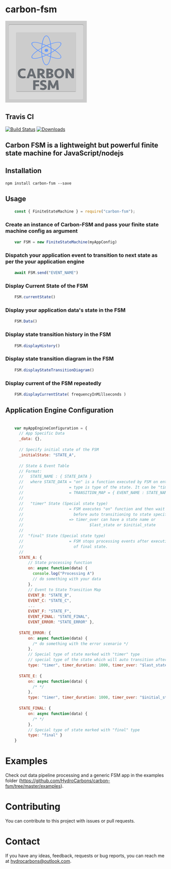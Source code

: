 # carbon-fsm
![Carbon Icon](https://raw.githubusercontent.com/HydroCarbons/carbon-fsm/master/CarbonFSMx256.png)

## Travis CI
[![Build Status](https://travis-ci.com/HydroCarbons/carbon-fsm.svg?branch=master)](https://travis-ci.com/HydroCarbons/carbon-fsm)
[![Downloads](https://img.shields.io/npm/dm/carbon-fsm.svg)](https://www.npmjs.org/package/carbon-fsm)

## Carbon FSM is a lightweight but powerful finite state machine for JavaScript/nodejs

## Installation
` npm install carbon-fsm --save `

## Usage
```javascript
    const { FiniteStateMachine } = require("carbon-fsm");
```
### Create an instance of Carbon-FSM and pass your finite state machine config as argument
```javascript
    var FSM = new FiniteStateMachine(myAppConfig)
```

### Dispatch your application event to transition to next state as per the your application engine
```javascript
    await FSM.send("EVENT_NAME")
```

### Display Current State of the FSM
```javascript
    FSM.currentState()
```

### Display your application data's state in the FSM
```javascript
    FSM.Data()
```

### Display state transition history in the FSM
```javascript
    FSM.displayHistory()
```

### Display state transition diagram in the FSM
```javascript
    FSM.displayStateTransitionDiagram()
```

### Display current of the FSM repeatedly
```javascript
    FSM.displayCurrentState( frequencyInMillseconds )
```

## Application Engine Configuration

```javascript

    var myAppEngineConfiguration = {
      // App Specific Data
      _data: {},

      // Specify initial state of the FSM
      _initialState: "STATE_A",

      // State & Event Table
      // Format:
      //   STATE_NAME : { STATE_DATA }
      //   where STATE_DATA = "on" is a function executed by FSM on entering the state
      //                    = type is type of the state. It can be "timer" or "final"
      //                    = TRANSITION_MAP = { EVENT_NAME : STATE_NAME }
      //
      //   "timer" State (Special state type)                
      //                    = FSM executes "on" function and then wait for "timer_duration"
      //                      before auto transitioning to state specified in "timer_over"
      //                    => timer_over can have a state name or
      //                             $last_state or $initial_state
      //
      //  "final" State (Special state type)
      //                    = FSM stops processing events after executing "on" function
      //                      of final state.
      //
      STATE_A: {
          // State processing function
          on: async function(data) {
            console.log("Processing A")
            // do something with your data
          },
          // Event to State Transition Map
          EVENT_B: "STATE_B",
          EVENT_C: "STATE_C",
          ...
          EVENT_F: "STATE_F",
          EVENT_FINAL: "STATE_FINAL",
          EVENT_ERROR: "STATE_ERROR" },

      STATE_ERROR: {
          on: async function(data) {
            /* do something with the error scenario */
          },
          // Special type of state marked with "timer" type
          // special type of the state which will auto transition after timer is over
          type: "timer", timer_duration: 1000, timer_over: "$last_state" },

      STATE_E: {
          on: async function(data) {
            /* */
          },
          type: "timer", timer_duration: 1000, timer_over: "$initial_state"},

      STATE_FINAL: {
          on: async function(data) {
            /* */
          },
          // Special type of state marked with "final" type
          type: "final" }
    }

```

# Examples
Check out data pipeline processing and a generic FSM app in the examples folder (https://github.com/HydroCarbons/carbon-fsm/tree/master/examples).

# Contributing
You can contribute to this project with issues or pull requests.

# Contact
If you have any ideas, feedback, requests or bug reports, you can reach me at hydrocarbons@outlook.com.
